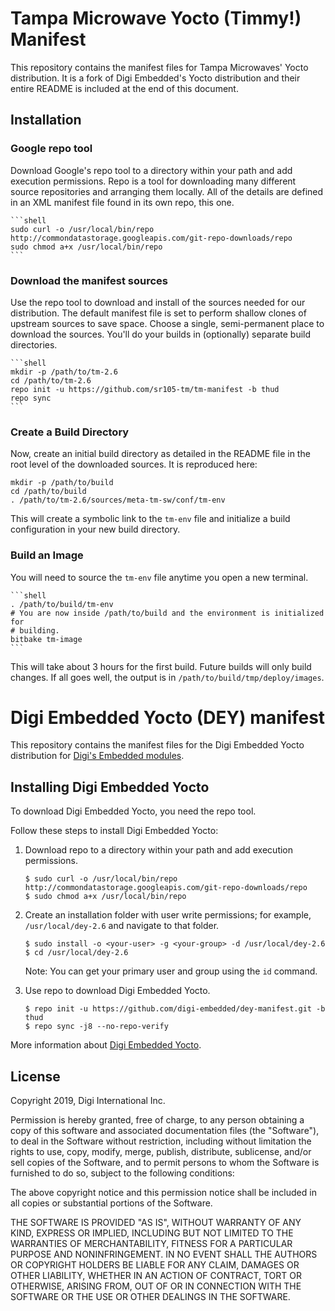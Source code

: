 # Tampa Microwave Yocto (Timmy!) Manifest

This repository contains the manifest files for Tampa Microwaves' Yocto distribution. It is a fork of Digi Embedded's Yocto distribution and their entire README is included at the end of this document.

## Installation

### Google repo tool

Download Google's repo tool to a directory within your path and add execution
permissions. Repo is a tool for downloading many different source repositories
and arranging them locally. All of the details are defined in an XML manifest
file found in its own repo, this one.

    ```shell
    sudo curl -o /usr/local/bin/repo http://commondatastorage.googleapis.com/git-repo-downloads/repo
    sudo chmod a+x /usr/local/bin/repo
    ```

### Download the manifest sources

Use the repo tool to download and install of the sources needed for our
distribution. The default manifest file is set to perform shallow clones of
upstream sources to save space. Choose a single, semi-permanent place to
download the sources. You'll do your builds in (optionally) separate build
directories.

    ```shell
    mkdir -p /path/to/tm-2.6
    cd /path/to/tm-2.6
    repo init -u https://github.com/sr105-tm/tm-manifest -b thud
    repo sync
    ```

### Create a Build Directory

Now, create an initial build directory as detailed in the README file in the
root level of the downloaded sources. It is reproduced here:

  ```shell
  mkdir -p /path/to/build
  cd /path/to/build
  . /path/to/tm-2.6/sources/meta-tm-sw/conf/tm-env
  ```

This will create a symbolic link to the `tm-env` file and initialize a build
configuration in your new build directory.

### Build an Image

You will need to source the `tm-env` file anytime you open a new terminal.

    ```shell
    . /path/to/build/tm-env
    # You are now inside /path/to/build and the environment is initialized for
    # building.
    bitbake tm-image
    ```

This will take about 3 hours for the first build. Future builds will only build
changes. If all goes well, the output is in `/path/to/build/tmp/deploy/images`.


Digi Embedded Yocto (DEY) manifest
==================================

This repository contains the manifest files for the Digi Embedded Yocto
distribution for [Digi's Embedded modules](https://www.digi.com/products/embedded-systems).

Installing Digi Embedded Yocto
------------------------------

To download Digi Embedded Yocto, you need the repo tool.

Follow these steps to install Digi Embedded Yocto:

1. Download repo to a directory within your path and add execution permissions.

    ```
    $ sudo curl -o /usr/local/bin/repo http://commondatastorage.googleapis.com/git-repo-downloads/repo
    $ sudo chmod a+x /usr/local/bin/repo
    ```

2. Create an installation folder with user write permissions; for example,
    `/usr/local/dey-2.6` and navigate to that folder.

    ```
    $ sudo install -o <your-user> -g <your-group> -d /usr/local/dey-2.6
    $ cd /usr/local/dey-2.6
    ```

    Note: You can get your primary user and group using the `id` command.

3. Use repo to download Digi Embedded Yocto.

    ```
    $ repo init -u https://github.com/digi-embedded/dey-manifest.git -b thud
    $ repo sync -j8 --no-repo-verify
    ```

More information about [Digi Embedded Yocto](https://github.com/digi-embedded/meta-digi).

License
-------
Copyright 2019, Digi International Inc.

Permission is hereby granted, free of charge, to any person obtaining a copy
of this software and associated documentation files (the "Software"), to deal
in the Software without restriction, including without limitation the rights
to use, copy, modify, merge, publish, distribute, sublicense, and/or sell
copies of the Software, and to permit persons to whom the Software is
furnished to do so, subject to the following conditions:

The above copyright notice and this permission notice shall be included in all
copies or substantial portions of the Software.

THE SOFTWARE IS PROVIDED "AS IS", WITHOUT WARRANTY OF ANY KIND, EXPRESS OR
IMPLIED, INCLUDING BUT NOT LIMITED TO THE WARRANTIES OF MERCHANTABILITY,
FITNESS FOR A PARTICULAR PURPOSE AND NONINFRINGEMENT. IN NO EVENT SHALL THE
AUTHORS OR COPYRIGHT HOLDERS BE LIABLE FOR ANY CLAIM, DAMAGES OR OTHER
LIABILITY, WHETHER IN AN ACTION OF CONTRACT, TORT OR OTHERWISE, ARISING FROM,
OUT OF OR IN CONNECTION WITH THE SOFTWARE OR THE USE OR OTHER DEALINGS IN THE
SOFTWARE.
